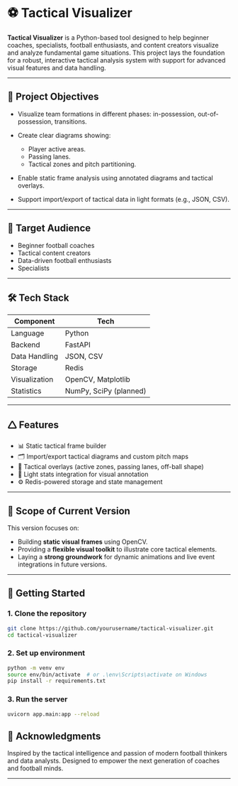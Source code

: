 # ⚽ Tactical Visualizer

**Tactical Visualizer** is a Python-based tool designed to help beginner coaches, specialists, football enthusiasts, and content creators visualize and analyze fundamental game situations. This project lays the foundation for a robust, interactive tactical analysis system with support for advanced visual features and data handling.

---

## 🎯 Project Objectives

* Visualize team formations in different phases: in-possession, out-of-possession, transitions.
* Create clear diagrams showing:

  * Player active areas.
  * Passing lanes.
  * Tactical zones and pitch partitioning.
* Enable static frame analysis using annotated diagrams and tactical overlays.
* Support import/export of tactical data in light formats (e.g., JSON, CSV).

---

## 👥 Target Audience

* Beginner football coaches
* Tactical content creators
* Data-driven football enthusiasts
* Specialists

---

## 🛠️ Tech Stack

| Component     | Tech                   |
| ------------- | ---------------------- |
| Language      | Python                 |
| Backend       | FastAPI                |
| Data Handling | JSON, CSV              |
| Storage       | Redis                  |
| Visualization | OpenCV, Matplotlib     |
| Statistics    | NumPy, SciPy (planned) |

---

## 🛆 Features

* 📊 Static tactical frame builder
* 🗂️ Import/export tactical diagrams and custom pitch maps
* 🧠 Tactical overlays (active zones, passing lanes, off-ball shape)
* 🧯 Light stats integration for visual annotation
* ⚙️ Redis-powered storage and state management

---

## 🚧 Scope of Current Version

This version focuses on:

* Building **static visual frames** using OpenCV.
* Providing a **flexible visual toolkit** to illustrate core tactical elements.
* Laying a **strong groundwork** for dynamic animations and live event integrations in future versions.

---

## 🚀 Getting Started

### 1. Clone the repository

```bash
git clone https://github.com/yourusername/tactical-visualizer.git
cd tactical-visualizer
```

### 2. Set up environment

```bash
python -m venv env
source env/bin/activate  # or .\env\Scripts\activate on Windows
pip install -r requirements.txt
```

### 3. Run the server

```bash
uvicorn app.main:app --reload
```

## 🙏 Acknowledgments

Inspired by the tactical intelligence and passion of modern football thinkers and data analysts. Designed to empower the next generation of coaches and football minds.

---
